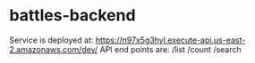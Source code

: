 # battles-backend

 Service is deployed at: https://n97x5g3hyl.execute-api.us-east-2.amazonaws.com/dev/
    API end points are:
      /list
      /count
      /search
